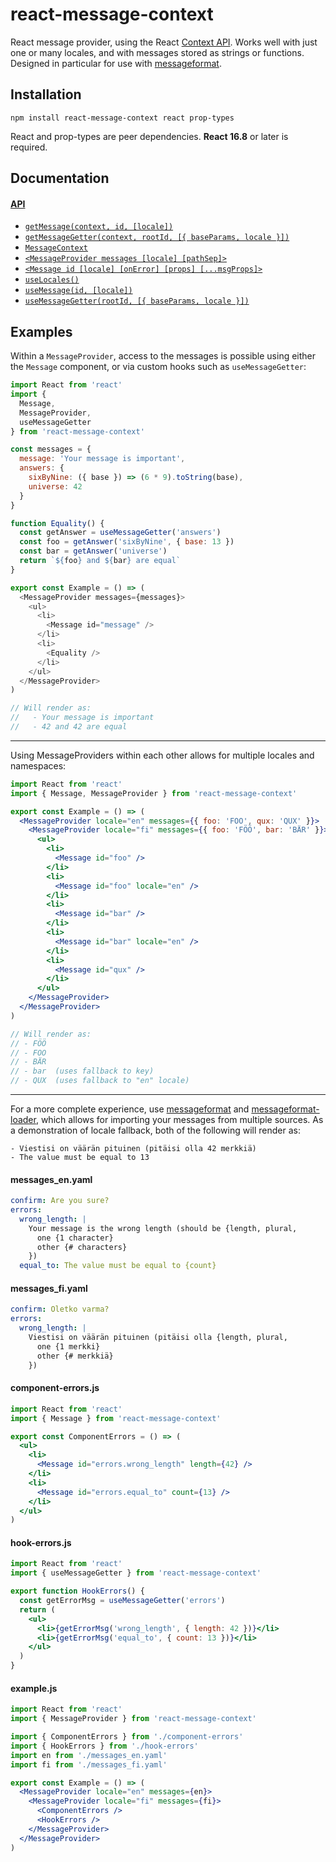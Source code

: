 # react-message-context

React message provider, using the React [Context API]. Works well with just one
or many locales, and with messages stored as strings or functions. Designed in
particular for use with [messageformat].

[context api]: https://reactjs.org/docs/context.html
[messageformat]: https://messageformat.github.io

## Installation

```
npm install react-message-context react prop-types
```

React and prop-types are peer dependencies. **React 16.8** or later is required.

## Documentation

#### [API](API.md)

- [`getMessage(context, id, [locale])`](API.md#get-message)
- [`getMessageGetter(context, rootId, [{ baseParams, locale }])`](API.md#get-message-getter)
- [`MessageContext`](API.md#message-context)
- [`<MessageProvider messages [locale] [pathSep]>`](API.md#message-provider)
- [`<Message id [locale] [onError] [props] [...msgProps]>`](API.md#message)
- [`useLocales()`](API.md#use-locales)
- [`useMessage(id, [locale])`](API.md#use-message)
- [`useMessageGetter(rootId, [{ baseParams, locale }])`](API.md#use-message-getter)

## Examples

Within a `MessageProvider`, access to the messages is possible using either the
`Message` component, or via custom hooks such as `useMessageGetter`:

```js
import React from 'react'
import {
  Message,
  MessageProvider,
  useMessageGetter
} from 'react-message-context'

const messages = {
  message: 'Your message is important',
  answers: {
    sixByNine: ({ base }) => (6 * 9).toString(base),
    universe: 42
  }
}

function Equality() {
  const getAnswer = useMessageGetter('answers')
  const foo = getAnswer('sixByNine', { base: 13 })
  const bar = getAnswer('universe')
  return `${foo} and ${bar} are equal`
}

export const Example = () => (
  <MessageProvider messages={messages}>
    <ul>
      <li>
        <Message id="message" />
      </li>
      <li>
        <Equality />
      </li>
    </ul>
  </MessageProvider>
)

// Will render as:
//   - Your message is important
//   - 42 and 42 are equal
```

---

Using MessageProviders within each other allows for multiple locales and
namespaces:

```jsx
import React from 'react'
import { Message, MessageProvider } from 'react-message-context'

export const Example = () => (
  <MessageProvider locale="en" messages={{ foo: 'FOO', qux: 'QUX' }}>
    <MessageProvider locale="fi" messages={{ foo: 'FÖÖ', bar: 'BÄR' }}>
      <ul>
        <li>
          <Message id="foo" />
        </li>
        <li>
          <Message id="foo" locale="en" />
        </li>
        <li>
          <Message id="bar" />
        </li>
        <li>
          <Message id="bar" locale="en" />
        </li>
        <li>
          <Message id="qux" />
        </li>
      </ul>
    </MessageProvider>
  </MessageProvider>
)

// Will render as:
// - FÖÖ
// - FOO
// - BÄR
// - bar  (uses fallback to key)
// - QUX  (uses fallback to "en" locale)
```

---

For a more complete experience, use [messageformat] and [messageformat-loader],
which allows for importing your messages from multiple sources. As a
demonstration of locale fallback, both of the following will render as:

```
- Viestisi on väärän pituinen (pitäisi olla 42 merkkiä)
- The value must be equal to 13
```

[messageformat-loader]: https://www.npmjs.com/package/messageformat-loader

#### messages_en.yaml

```yaml
confirm: Are you sure?
errors:
  wrong_length: |
    Your message is the wrong length (should be {length, plural,
      one {1 character}
      other {# characters}
    })
  equal_to: The value must be equal to {count}
```

#### messages_fi.yaml

```yaml
confirm: Oletko varma?
errors:
  wrong_length: |
    Viestisi on väärän pituinen (pitäisi olla {length, plural,
      one {1 merkki}
      other {# merkkiä}
    })
```

#### component-errors.js

```jsx
import React from 'react'
import { Message } from 'react-message-context'

export const ComponentErrors = () => (
  <ul>
    <li>
      <Message id="errors.wrong_length" length={42} />
    </li>
    <li>
      <Message id="errors.equal_to" count={13} />
    </li>
  </ul>
)
```

#### hook-errors.js

```jsx
import React from 'react'
import { useMessageGetter } from 'react-message-context'

export function HookErrors() {
  const getErrorMsg = useMessageGetter('errors')
  return (
    <ul>
      <li>{getErrorMsg('wrong_length', { length: 42 })}</li>
      <li>{getErrorMsg('equal_to', { count: 13 })}</li>
    </ul>
  )
}
```

#### example.js

```jsx
import React from 'react'
import { MessageProvider } from 'react-message-context'

import { ComponentErrors } from './component-errors'
import { HookErrors } from './hook-errors'
import en from './messages_en.yaml'
import fi from './messages_fi.yaml'

export const Example = () => (
  <MessageProvider locale="en" messages={en}>
    <MessageProvider locale="fi" messages={fi}>
      <ComponentErrors />
      <HookErrors />
    </MessageProvider>
  </MessageProvider>
)
```
